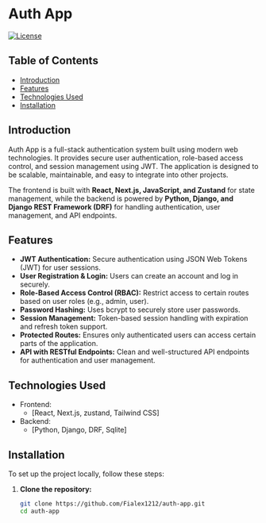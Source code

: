 # Auth App

[![License](https://img.shields.io/badge/license-MIT-blue.svg)](LICENSE)

## Table of Contents

- [Introduction](#introduction)
- [Features](#features)
- [Technologies Used](#technologies-used)
- [Installation](#installation)

## Introduction

Auth App is a full-stack authentication system built using modern web technologies. It provides secure user authentication, role-based access control, and session management using JWT. The application is designed to be scalable, maintainable, and easy to integrate into other projects.

The frontend is built with **React, Next.js, JavaScript, and Zustand** for state management, while the backend is powered by **Python, Django, and Django REST Framework (DRF)** for handling authentication, user management, and API endpoints.


## Features

- **JWT Authentication:** Secure authentication using JSON Web Tokens (JWT) for user sessions.  
- **User Registration & Login:** Users can create an account and log in securely.  
- **Role-Based Access Control (RBAC):** Restrict access to certain routes based on user roles (e.g., admin, user).  
- **Password Hashing:** Uses bcrypt to securely store user passwords.  
- **Session Management:** Token-based session handling with expiration and refresh token support.  
- **Protected Routes:** Ensures only authenticated users can access certain parts of the application.  
- **API with RESTful Endpoints:** Clean and well-structured API endpoints for authentication and user management.  

## Technologies Used

- Frontend:
  - [React, Next.js, zustand, Tailwind CSS]
- Backend:
  - [Python, Django, DRF, Sqlite]

## Installation

To set up the project locally, follow these steps:

1. **Clone the repository:**

   ```bash
   git clone https://github.com/Fialex1212/auth-app.git
   cd auth-app
